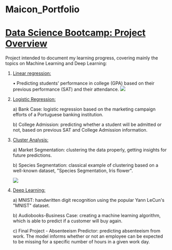 # Maicon_Portfolio

# [Data Science Bootcamp: Project Overview](https://github.com/Polymathing/365DataScience-Bootcamp)
Project intended to document my learning progress, covering mainly the topics on Machine Learning and Deep Learning:

1. [Linear regression:](https://github.com/Polymathing/365DataScience-Bootcamp/tree/main/1.%20Linear%20Regression) 
     
   • Predicting students' performance in college (GPA) based on their previous performance (SAT) and their attendance.
   ![](https://github.com/Polymathing/Maicon_Portfolio/blob/main/images/plotting%20data.png?raw=true)

2. [Logistic Regression:](https://github.com/Polymathing/365DataScience-Bootcamp/tree/main/2.%20Logistic%20Regression)

   a) Bank Case: logistic regression based on the marketing campaign efforts of a Portuguese banking institution.
   
   b) College Admission: predicting whether a student will be admitted or not, based on previous SAT and College Admission information.

3. [Cluster Analysis:](https://github.com/Polymathing/365DataScience-Bootcamp/tree/main/3.%20Cluster%20Analysis)

   a) Market Segmentation: clustering the data properly, getting insights for future predictions.
   
   b) Species Segmentation: classical example of clustering based on a well-known dataset, "Species Segmentation, Iris flower".
     
   ![](https://github.com/Polymathing/Maicon_Portfolio/blob/main/images/iris-image.png?raw=true)

4. [Deep Learning:](https://github.com/Polymathing/365DataScience-Bootcamp/tree/main/4.%20Deep%20Learning) 

   a) MNIST: handwritten digit recognition using the popular Yann LeCun's "MNIST" dataset.  
   
   b) Audiobooks-Business Case: creating a machine learning algorithm, which is able to predict if a customer will buy again.
   
   c) Final Project - Absenteeism Predictor: predicting absenteeism from work. The model informs whether or not an employee can be expected to be missing for a specific number of hours in a given work day.
